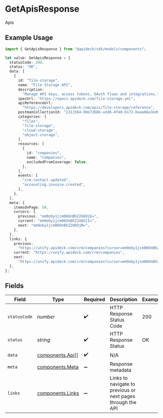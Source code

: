 # GetApisResponse

Apis

## Example Usage

```typescript
import { GetApisResponse } from "@apideck/sdk/models/components";

let value: GetApisResponse = {
  statusCode: 200,
  status: "OK",
  data: [
    {
      id: "file-storage",
      name: "File Storage API",
      description:
        "Manage API keys, access tokens, OAuth flows and integrations.",
      specUrl: "https://specs.apideck.com/file-storage.yml",
      apiReferenceUrl:
        "https://developers.apideck.com/apis/file-storage/reference",
      postmanCollectionId: "1311564-00e7266b-a3d6-4f40-b172-baaa66a3ed6f",
      categories: [
        "files",
        "file-storage",
        "cloud-storage",
        "object-storage",
      ],
      resources: [
        {
          id: "companies",
          name: "Companies",
          excludedFromCoverage: false,
        },
      ],
      events: [
        "crm.contact.updated",
        "accounting.invoice.created",
      ],
    },
  ],
  meta: {
    itemsOnPage: 50,
    cursors: {
      previous: "em9oby1jcm06OnBhZ2U6OjE=",
      current: "em9oby1jcm06OnBhZ2U6OjI=",
      next: "em9oby1jcm06OnBhZ2U6OjM=",
    },
  },
  links: {
    previous:
      "https://unify.apideck.com/crm/companies?cursor=em9oby1jcm06OnBhZ2U6OjE%3D",
    current: "https://unify.apideck.com/crm/companies",
    next:
      "https://unify.apideck.com/crm/companies?cursor=em9oby1jcm06OnBhZ2U6OjM",
  },
};
```

## Fields

| Field                                                       | Type                                                        | Required                                                    | Description                                                 | Example                                                     |
| ----------------------------------------------------------- | ----------------------------------------------------------- | ----------------------------------------------------------- | ----------------------------------------------------------- | ----------------------------------------------------------- |
| `statusCode`                                                | *number*                                                    | :heavy_check_mark:                                          | HTTP Response Status Code                                   | 200                                                         |
| `status`                                                    | *string*                                                    | :heavy_check_mark:                                          | HTTP Response Status                                        | OK                                                          |
| `data`                                                      | [components.Api](../../models/components/api.md)[]          | :heavy_check_mark:                                          | N/A                                                         |                                                             |
| `meta`                                                      | [components.Meta](../../models/components/meta.md)          | :heavy_minus_sign:                                          | Response metadata                                           |                                                             |
| `links`                                                     | [components.Links](../../models/components/links.md)        | :heavy_minus_sign:                                          | Links to navigate to previous or next pages through the API |                                                             |